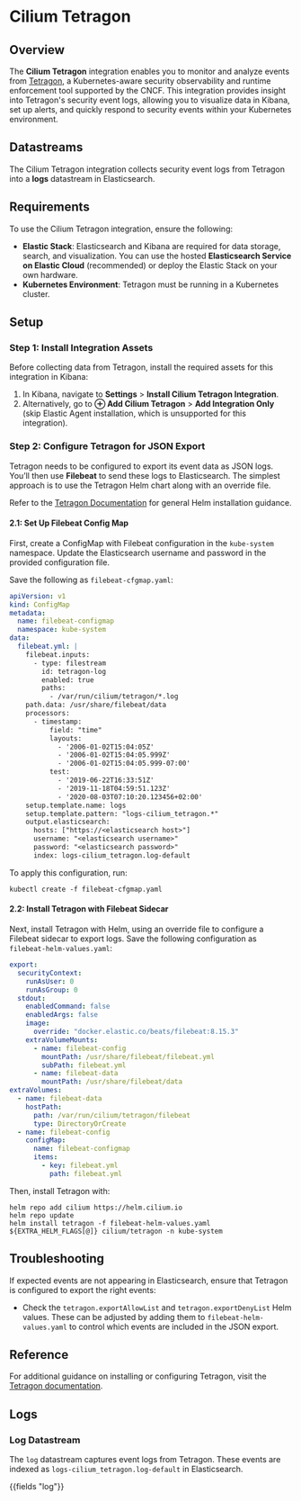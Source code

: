 # Cilium Tetragon

## Overview

The **Cilium Tetragon** integration enables you to monitor and analyze events from [Tetragon](https://tetragon.io/), a Kubernetes-aware security observability and runtime enforcement tool supported by the CNCF. This integration provides insight into Tetragon's security event logs, allowing you to visualize data in Kibana, set up alerts, and quickly respond to security events within your Kubernetes environment.

## Datastreams

The Cilium Tetragon integration collects security event logs from Tetragon into a **logs** datastream in Elasticsearch.

## Requirements

To use the Cilium Tetragon integration, ensure the following:

- **Elastic Stack**: Elasticsearch and Kibana are required for data storage, search, and visualization. You can use the hosted **Elasticsearch Service on Elastic Cloud** (recommended) or deploy the Elastic Stack on your own hardware.
- **Kubernetes Environment**: Tetragon must be running in a Kubernetes cluster.

## Setup

### Step 1: Install Integration Assets

Before collecting data from Tetragon, install the required assets for this integration in Kibana:

1. In Kibana, navigate to **Settings** > **Install Cilium Tetragon Integration**.
2. Alternatively, go to **⊕ Add Cilium Tetragon** > **Add Integration Only** (skip Elastic Agent installation, which is unsupported for this integration).

### Step 2: Configure Tetragon for JSON Export

Tetragon needs to be configured to export its event data as JSON logs. You’ll then use **Filebeat** to send these logs to Elasticsearch. The simplest approach is to use the Tetragon Helm chart along with an override file.

Refer to the [Tetragon Documentation](https://tetragon.io/docs/installation/kubernetes/) for general Helm installation guidance.

#### 2.1: Set Up Filebeat Config Map

First, create a ConfigMap with Filebeat configuration in the `kube-system` namespace. Update the Elasticsearch username and password in the provided configuration file.

Save the following as `filebeat-cfgmap.yaml`:

```yaml
apiVersion: v1
kind: ConfigMap
metadata:
  name: filebeat-configmap
  namespace: kube-system
data:
  filebeat.yml: |
    filebeat.inputs:
      - type: filestream
        id: tetragon-log
        enabled: true
        paths:
          - /var/run/cilium/tetragon/*.log
    path.data: /usr/share/filebeat/data
    processors:
      - timestamp:
          field: "time"
          layouts:
            - '2006-01-02T15:04:05Z'
            - '2006-01-02T15:04:05.999Z'
            - '2006-01-02T15:04:05.999-07:00'
          test:
            - '2019-06-22T16:33:51Z'
            - '2019-11-18T04:59:51.123Z'
            - '2020-08-03T07:10:20.123456+02:00'
    setup.template.name: logs
    setup.template.pattern: "logs-cilium_tetragon.*"
    output.elasticsearch:
      hosts: ["https://<elasticsearch host>"]
      username: "<elasticsearch username>"
      password: "<elasticsearch password>"
      index: logs-cilium_tetragon.log-default
```

To apply this configuration, run:

```shell
kubectl create -f filebeat-cfgmap.yaml
```

#### 2.2: Install Tetragon with Filebeat Sidecar

Next, install Tetragon with Helm, using an override file to configure a Filebeat sidecar to export logs. Save the following configuration as `filebeat-helm-values.yaml`:

```yaml
export:
  securityContext:
    runAsUser: 0
    runAsGroup: 0
  stdout:
    enabledCommand: false
    enabledArgs: false
    image:
      override: "docker.elastic.co/beats/filebeat:8.15.3"
    extraVolumeMounts:
      - name: filebeat-config
        mountPath: /usr/share/filebeat/filebeat.yml
        subPath: filebeat.yml
      - name: filebeat-data
        mountPath: /usr/share/filebeat/data
extraVolumes:
  - name: filebeat-data
    hostPath:
      path: /var/run/cilium/tetragon/filebeat
      type: DirectoryOrCreate
  - name: filebeat-config
    configMap:
      name: filebeat-configmap
      items:
        - key: filebeat.yml
          path: filebeat.yml
```

Then, install Tetragon with:

```shell
helm repo add cilium https://helm.cilium.io
helm repo update
helm install tetragon -f filebeat-helm-values.yaml ${EXTRA_HELM_FLAGS[@]} cilium/tetragon -n kube-system
```

## Troubleshooting

If expected events are not appearing in Elasticsearch, ensure that Tetragon is configured to export the right events:

- Check the `tetragon.exportAllowList` and `tetragon.exportDenyList` Helm values. These can be adjusted by adding them to `filebeat-helm-values.yaml` to control which events are included in the JSON export.

## Reference

For additional guidance on installing or configuring Tetragon, visit the [Tetragon documentation](https://tetragon.io/docs/).

## Logs

### Log Datastream

The `log` datastream captures event logs from Tetragon. These events are indexed as `logs-cilium_tetragon.log-default` in Elasticsearch.

{{fields "log"}}